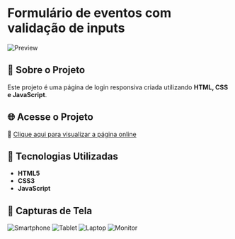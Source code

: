 # Formulário de eventos com validação de inputs

![Preview]()

## 📌 Sobre o Projeto
Este projeto é uma página de login responsiva criada utilizando **HTML, CSS e JavaScript**.

## 🌐 Acesse o Projeto
🔗 [Clique aqui para visualizar a página online](https://higorantonio.github.io/event-form-with-input-validation/)

## 🚀 Tecnologias Utilizadas
- **HTML5**
- **CSS3**
- **JavaScript**

## 📸 Capturas de Tela

![Smartphone]()
![Tablet]()
![Laptop]()
![Monitor]()
